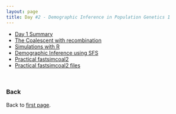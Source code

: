 ```yaml
---
layout: page
title: Day #2 - Demographic Inference in Population Genetics 1
---
```


* [Day 1 Summary](./day2_day1-summary.md)
* [The Coalescent with recombination](../assets/DAY_2_CoalescentRecomb.pdf)
* [Simulations with R](../src/R/coalRecombTrees.R)
* [Demographic Inference using SFS](../assets/Fastsimcoal2_SFSbasedInference.pdf)
* [Practical fastsimcoal2](./PracticalFastsimcoal2.html)
* [Practical fastsimcoal2 files](../assets/Fastsimcoal_practical.zip)

<br/>

### Back

Back to [first page](../index.md).
